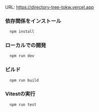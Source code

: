 URL: https://directory-tree-tokw.vercel.app

### 依存関係をインストール
```bash
  npm install
```

### ローカルでの開発
```bash
  npm run dev
```

### ビルド
```bash
  npm run build
```

### Vitestの実行
```bash
  npm run test
```
